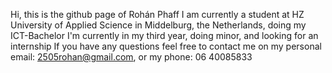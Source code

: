 Hi, this is the github page of Rohán Phaff
I am currently a student at HZ University of Applied Science in Middelburg, the Netherlands, doing my ICT-Bachelor
I'm currently in my third year, doing minor, and looking for an internship
If you have any questions feel free to contact me on my personal email: 2505rohan@gmail.com, or my phone: 06 40085833
